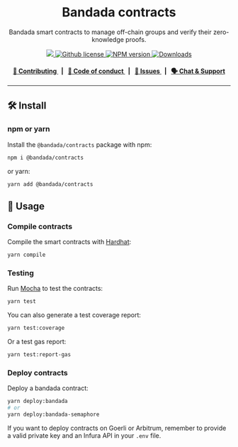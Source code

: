 <P align="center">
    <h1 align="center">
        Bandada contracts
    </h1>
    <p align="center">Bandada smart contracts to manage off-chain groups and verify their zero-knowledge proofs.</p>
</p>

<p align="center">
    <a href="https://github.com/privacy-scaling-explorations/bandada">
        <img src="https://img.shields.io/badge/project-Bandada-blue.svg?style=flat-square">
    </a>
    <a href="https://github.com/privacy-scaling-explorations/bandada/blob/main/LICENSE">
        <img alt="Github license" src="https://img.shields.io/github/license/privacy-scaling-explorations/bandada.svg?style=flat-square">
    </a>
    <a href="https://www.npmjs.com/package/@bandada/contracts">
        <img alt="NPM version" src="https://img.shields.io/npm/v/@bandada/contracts?style=flat-square" />
    </a>
    <a href="https://npmjs.org/package/@bandada/contracts">
        <img alt="Downloads" src="https://img.shields.io/npm/dm/@bandada/contracts.svg?style=flat-square" />
    </a>
</p>

<div align="center">
    <h4>
        <a href="https://github.com/privacy-scaling-explorations/bandada/blob/main/CONTRIBUTING.md">
            👥 Contributing
        </a>
        <span>&nbsp;&nbsp;|&nbsp;&nbsp;</span>
        <a href="https://github.com/privacy-scaling-explorations/bandada/blob/main/CODE_OF_CONDUCT.md">
            🤝 Code of conduct
        </a>
        <span>&nbsp;&nbsp;|&nbsp;&nbsp;</span>
        <a href="https://github.com/privacy-scaling-explorations/bandada/contribute">
            🔎 Issues
        </a>
        <span>&nbsp;&nbsp;|&nbsp;&nbsp;</span>
        <a href="https://discord.com/invite/sF5CT5rzrR">
            🗣️ Chat &amp; Support
        </a>
    </h4>
</div>

---

## 🛠 Install

### npm or yarn

Install the `@bandada/contracts` package with npm:

```bash
npm i @bandada/contracts
```

or yarn:

```bash
yarn add @bandada/contracts
```

## 📜 Usage

### Compile contracts

Compile the smart contracts with [Hardhat](https://hardhat.org/):

```bash
yarn compile
```

### Testing

Run [Mocha](https://mochajs.org/) to test the contracts:

```bash
yarn test
```

You can also generate a test coverage report:

```bash
yarn test:coverage
```

Or a test gas report:

```bash
yarn test:report-gas
```

### Deploy contracts

Deploy a bandada contract:

```bash
yarn deploy:bandada
# or
yarn deploy:bandada-semaphore
```

If you want to deploy contracts on Goerli or Arbitrum, remember to provide a valid private key and an Infura API in your `.env` file.
